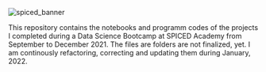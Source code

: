 ![spiced_banner](https://user-images.githubusercontent.com/89396215/148706672-089e1b21-75b3-43a9-b8e4-85428337f7b8.png)

This repository contains the notebooks and programm codes of the projects I completed during a Data Science Bootcamp at SPICED Academy from September to December 2021. The files are folders are not finalized, yet. I am continously refactoring, correcting and updating them during January, 2022.
